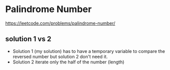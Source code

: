 # Palindrome Number

https://leetcode.com/problems/palindrome-number/

## solution 1 vs 2

- Solution 1 (my solution) has to have a temporary variable to compare the reversed number but solution 2 don't need it.
- Solution 2 iterate only the half of the number (length)